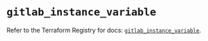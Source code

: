 # `gitlab_instance_variable`

Refer to the Terraform Registry for docs: [`gitlab_instance_variable`](https://registry.terraform.io/providers/gitlabhq/gitlab/17.5.0/docs/resources/instance_variable).
